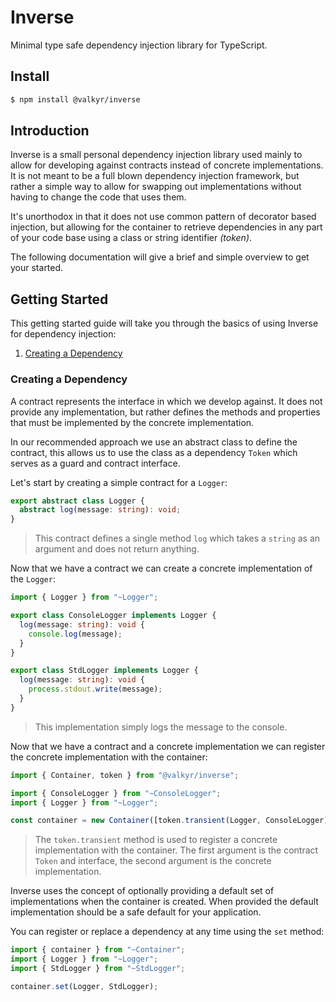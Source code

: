 # Inverse

Minimal type safe dependency injection library for TypeScript.

## Install

```sh
$ npm install @valkyr/inverse
```

## Introduction

Inverse is a small personal dependency injection library used mainly to allow for developing against contracts instead of concrete implementations. It is not meant to be a full blown dependency injection framework, but rather a simple way to allow for swapping out implementations without having to change the code that uses them.

It's unorthodox in that it does not use common pattern of decorator based injection, but allowing for the container to retrieve dependencies in any part of your code base using a class or string identifier _(token)_.

The following documentation will give a brief and simple overview to get your started.

## Getting Started

This getting started guide will take you through the basics of using Inverse for dependency injection:

1.  [Creating a Dependency](#creating-a-dependency)

### Creating a Dependency

A contract represents the interface in which we develop against. It does not provide any implementation, but rather defines the methods and properties that must be implemented by the concrete implementation.

In our recommended approach we use an abstract class to define the contract, this allows us to use the class as a dependency `Token` which serves as a guard and contract interface.

Let's start by creating a simple contract for a `Logger`:

```ts
export abstract class Logger {
  abstract log(message: string): void;
}
```

> This contract defines a single method `log` which takes a `string` as an argument and does not return anything.

Now that we have a contract we can create a concrete implementation of the `Logger`:

```ts
import { Logger } from "~Logger";

export class ConsoleLogger implements Logger {
  log(message: string): void {
    console.log(message);
  }
}

export class StdLogger implements Logger {
  log(message: string): void {
    process.stdout.write(message);
  }
}
```

> This implementation simply logs the message to the console.

Now that we have a contract and a concrete implementation we can register the concrete implementation with the container:

```ts
import { Container, token } from "@valkyr/inverse";

import { ConsoleLogger } from "~ConsoleLogger";
import { Logger } from "~Logger";

const container = new Container([token.transient(Logger, ConsoleLogger)]);
```

> The `token.transient` method is used to register a concrete implementation with the container. The first argument is the contract `Token` and interface, the second argument is the concrete implementation.

Inverse uses the concept of optionally providing a default set of implementations when the container is created. When provided the default implementation should be a safe default for your application.

You can register or replace a dependency at any time using the `set` method:

```ts
import { container } from "~Container";
import { Logger } from "~Logger";
import { StdLogger } from "~StdLogger";

container.set(Logger, StdLogger);
```
